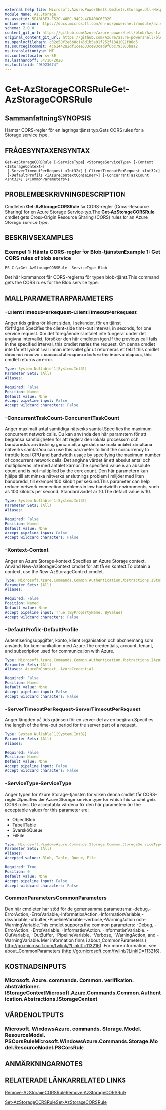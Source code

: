 ```yaml
---
external help file: Microsoft.Azure.PowerShell.Cmdlets.Storage.dll-Help.xml
Module Name: Az.Storage
ms.assetid: 5FA8A3F3-F52C-40BC-94C2-4CDA00C6F32F
online version: https://docs.microsoft.com/en-us/powershell/module/az.storage/get-azstoragecorsrule
schema: 2.0.0
content_git_url: https://github.com/Azure/azure-powershell/blob/Azs-tzl/src/Storage/Storage.Management/help/Get-AzStorageCORSRule.md
original_content_git_url: https://github.com/Azure/azure-powershell/blob/Azs-tzl/src/Storage/Storage.Management/help/Get-AzStorageCORSRule.md
ms.openlocfilehash: c32e58f2e6b8c146d1b5a01f252f1341092f86d5
ms.sourcegitcommit: 4c61442a2df1cee633ce93cad9f6bc793803baa2
ms.translationtype: MT
ms.contentlocale: sv-SE
ms.lasthandoff: 04/16/2020
ms.locfileid: "93923674"
---
```

# <span data-ttu-id="450cd-101">Get-AzStorageCORSRule</span><span class="sxs-lookup"><span data-stu-id="450cd-101">Get-AzStorageCORSRule</span></span>

## <span data-ttu-id="450cd-102">Sammanfattning</span><span class="sxs-lookup"><span data-stu-id="450cd-102">SYNOPSIS</span></span>
<span data-ttu-id="450cd-103">Hämtar CORS-regler för en lagrings tjänst typ.</span><span class="sxs-lookup"><span data-stu-id="450cd-103">Gets CORS rules for a Storage service type.</span></span>

## <span data-ttu-id="450cd-104">FRÅGESYNTAXEN</span><span class="sxs-lookup"><span data-stu-id="450cd-104">SYNTAX</span></span>

```
Get-AzStorageCORSRule [-ServiceType] <StorageServiceType> [-Context <IStorageContext>]
 [-ServerTimeoutPerRequest <Int32>] [-ClientTimeoutPerRequest <Int32>]
 [-DefaultProfile <IAzureContextContainer>] [-ConcurrentTaskCount <Int32>] [<CommonParameters>]
```

## <span data-ttu-id="450cd-105">PROBLEMBESKRIVNING</span><span class="sxs-lookup"><span data-stu-id="450cd-105">DESCRIPTION</span></span>
<span data-ttu-id="450cd-106">Cmdleten **Get-AzStorageCORSRule** får CORS-regler (Cross-Resource Sharing) för en Azure Storage Service-typ.</span><span class="sxs-lookup"><span data-stu-id="450cd-106">The **Get-AzStorageCORSRule** cmdlet gets Cross-Origin Resource Sharing (CORS) rules for an Azure Storage service type.</span></span>

## <span data-ttu-id="450cd-107">BESKRIVS</span><span class="sxs-lookup"><span data-stu-id="450cd-107">EXAMPLES</span></span>

### <span data-ttu-id="450cd-108">Exempel 1: Hämta CORS-regler för Blob-tjänsten</span><span class="sxs-lookup"><span data-stu-id="450cd-108">Example 1: Get CORS rules of blob service</span></span>
```
PS C:\>Get-AzStorageCORSRule -ServiceType Blob
```

<span data-ttu-id="450cd-109">Det här kommandot får CORS-reglerna för typen blob-tjänst.</span><span class="sxs-lookup"><span data-stu-id="450cd-109">This command gets the CORS rules for the Blob service type.</span></span>

## <span data-ttu-id="450cd-110">MALLPARAMETRAR</span><span class="sxs-lookup"><span data-stu-id="450cd-110">PARAMETERS</span></span>

### <span data-ttu-id="450cd-111">-ClientTimeoutPerRequest</span><span class="sxs-lookup"><span data-stu-id="450cd-111">-ClientTimeoutPerRequest</span></span>
<span data-ttu-id="450cd-112">Anger tids gräns för klient sidan, i sekunder, för en tjänst förfrågan.</span><span class="sxs-lookup"><span data-stu-id="450cd-112">Specifies the client-side time-out interval, in seconds, for one service request.</span></span>
<span data-ttu-id="450cd-113">Om det föregående samtalet inte fungerar under det angivna intervallet, försöker den här cmdleten igen.</span><span class="sxs-lookup"><span data-stu-id="450cd-113">If the previous call fails in the specified interval, this cmdlet retries the request.</span></span>
<span data-ttu-id="450cd-114">Om denna cmdlet inte får ett lyckat svar innan intervallet går ut returneras ett fel.</span><span class="sxs-lookup"><span data-stu-id="450cd-114">If this cmdlet does not receive a successful response before the interval elapses, this cmdlet returns an error.</span></span>

```yaml
Type: System.Nullable`1[System.Int32]
Parameter Sets: (All)
Aliases:

Required: False
Position: Named
Default value: None
Accept pipeline input: False
Accept wildcard characters: False
```

### <span data-ttu-id="450cd-115">-ConcurrentTaskCount</span><span class="sxs-lookup"><span data-stu-id="450cd-115">-ConcurrentTaskCount</span></span>
<span data-ttu-id="450cd-116">Anger maximalt antal samtidiga nätverks samtal.</span><span class="sxs-lookup"><span data-stu-id="450cd-116">Specifies the maximum concurrent network calls.</span></span>
<span data-ttu-id="450cd-117">Du kan använda den här parametern för att begränsa samtidigheten för att reglera den lokala processorn och bandbredds användning genom att ange det maximala antalet simultana nätverks samtal.</span><span class="sxs-lookup"><span data-stu-id="450cd-117">You can use this parameter to limit the concurrency to throttle local CPU and bandwidth usage by specifying the maximum number of concurrent network calls.</span></span>
<span data-ttu-id="450cd-118">Det angivna värdet är ett absolut antal och multipliceras inte med antalet kärnor.</span><span class="sxs-lookup"><span data-stu-id="450cd-118">The specified value is an absolute count and is not multiplied by the core count.</span></span>
<span data-ttu-id="450cd-119">Den här parametern kan hjälpa till att minska nätverks anslutnings problem i miljöer med liten bandbredd, till exempel 100 kilobit per sekund.</span><span class="sxs-lookup"><span data-stu-id="450cd-119">This parameter can help reduce network connection problems in low bandwidth environments, such as 100 kilobits per second.</span></span>
<span data-ttu-id="450cd-120">Standardvärdet är 10.</span><span class="sxs-lookup"><span data-stu-id="450cd-120">The default value is 10.</span></span>

```yaml
Type: System.Nullable`1[System.Int32]
Parameter Sets: (All)
Aliases:

Required: False
Position: Named
Default value: None
Accept pipeline input: False
Accept wildcard characters: False
```

### <span data-ttu-id="450cd-121">-Kontext</span><span class="sxs-lookup"><span data-stu-id="450cd-121">-Context</span></span>
<span data-ttu-id="450cd-122">Anger en Azure Storage-kontext.</span><span class="sxs-lookup"><span data-stu-id="450cd-122">Specifies an Azure Storage context.</span></span>
<span data-ttu-id="450cd-123">Använd New-AzStorageContext cmdlet för att få en kontext.</span><span class="sxs-lookup"><span data-stu-id="450cd-123">To obtain a context, use the New-AzStorageContext cmdlet.</span></span>

```yaml
Type: Microsoft.Azure.Commands.Common.Authentication.Abstractions.IStorageContext
Parameter Sets: (All)
Aliases:

Required: False
Position: Named
Default value: None
Accept pipeline input: True (ByPropertyName, ByValue)
Accept wildcard characters: False
```

### <span data-ttu-id="450cd-124">-DefaultProfile</span><span class="sxs-lookup"><span data-stu-id="450cd-124">-DefaultProfile</span></span>
<span data-ttu-id="450cd-125">Autentiseringsuppgifter, konto, klient organisation och abonnemang som används för kommunikation med Azure.</span><span class="sxs-lookup"><span data-stu-id="450cd-125">The credentials, account, tenant, and subscription used for communication with Azure.</span></span>

```yaml
Type: Microsoft.Azure.Commands.Common.Authentication.Abstractions.IAzureContextContainer
Parameter Sets: (All)
Aliases: AzureRmContext, AzureCredential

Required: False
Position: Named
Default value: None
Accept pipeline input: False
Accept wildcard characters: False
```

### <span data-ttu-id="450cd-126">-ServerTimeoutPerRequest</span><span class="sxs-lookup"><span data-stu-id="450cd-126">-ServerTimeoutPerRequest</span></span>
<span data-ttu-id="450cd-127">Anger längden på tids gränsen för en server del av en begäran.</span><span class="sxs-lookup"><span data-stu-id="450cd-127">Specifies the length of the time-out period for the server part of a request.</span></span>

```yaml
Type: System.Nullable`1[System.Int32]
Parameter Sets: (All)
Aliases:

Required: False
Position: Named
Default value: None
Accept pipeline input: False
Accept wildcard characters: False
```

### <span data-ttu-id="450cd-128">-ServiceType</span><span class="sxs-lookup"><span data-stu-id="450cd-128">-ServiceType</span></span>
<span data-ttu-id="450cd-129">Anger typen för Azure Storage-tjänsten för vilken denna cmdlet får CORS-regler.</span><span class="sxs-lookup"><span data-stu-id="450cd-129">Specifies the Azure Storage service type for which this cmdlet gets CORS rules.</span></span>
<span data-ttu-id="450cd-130">De acceptabla värdena för den här parametern är:</span><span class="sxs-lookup"><span data-stu-id="450cd-130">The acceptable values for this parameter are:</span></span>
- <span data-ttu-id="450cd-131">Object</span><span class="sxs-lookup"><span data-stu-id="450cd-131">Blob</span></span> 
- <span data-ttu-id="450cd-132">Tabell</span><span class="sxs-lookup"><span data-stu-id="450cd-132">Table</span></span> 
- <span data-ttu-id="450cd-133">Svarskö</span><span class="sxs-lookup"><span data-stu-id="450cd-133">Queue</span></span> 
- <span data-ttu-id="450cd-134">Fil</span><span class="sxs-lookup"><span data-stu-id="450cd-134">File</span></span>

```yaml
Type: Microsoft.WindowsAzure.Commands.Storage.Common.StorageServiceType
Parameter Sets: (All)
Aliases:
Accepted values: Blob, Table, Queue, File

Required: True
Position: 0
Default value: None
Accept pipeline input: False
Accept wildcard characters: False
```

### <span data-ttu-id="450cd-135">CommonParameters</span><span class="sxs-lookup"><span data-stu-id="450cd-135">CommonParameters</span></span>
<span data-ttu-id="450cd-136">Den här cmdleten har stöd för de gemensamma parametrarna:-debug,-ErrorAction,-ErrorVariable,-InformationAction,-InformationVariable,-disvariable,-utbuffer,-PipelineVariable,-verbose,-WarningAction och-WarningVariable.</span><span class="sxs-lookup"><span data-stu-id="450cd-136">This cmdlet supports the common parameters: -Debug, -ErrorAction, -ErrorVariable, -InformationAction, -InformationVariable, -OutVariable, -OutBuffer, -PipelineVariable, -Verbose, -WarningAction, and -WarningVariable.</span></span> <span data-ttu-id="450cd-137">Mer information finns i about_CommonParameters ( http://go.microsoft.com/fwlink/?LinkID=113216) .</span><span class="sxs-lookup"><span data-stu-id="450cd-137">For more information, see about_CommonParameters (http://go.microsoft.com/fwlink/?LinkID=113216).</span></span>

## <span data-ttu-id="450cd-138">KOSTNADS</span><span class="sxs-lookup"><span data-stu-id="450cd-138">INPUTS</span></span>

### <span data-ttu-id="450cd-139">Microsoft. Azure. commands. Common. verifikation. abstraktioner. IStorageContext</span><span class="sxs-lookup"><span data-stu-id="450cd-139">Microsoft.Azure.Commands.Common.Authentication.Abstractions.IStorageContext</span></span>

## <span data-ttu-id="450cd-140">VÄRDEN</span><span class="sxs-lookup"><span data-stu-id="450cd-140">OUTPUTS</span></span>

### <span data-ttu-id="450cd-141">Microsoft. WindowsAzure. commands. Storage. Model. ResourceModel. PSCorsRule</span><span class="sxs-lookup"><span data-stu-id="450cd-141">Microsoft.WindowsAzure.Commands.Storage.Model.ResourceModel.PSCorsRule</span></span>

## <span data-ttu-id="450cd-142">ANMÄRKNINGAR</span><span class="sxs-lookup"><span data-stu-id="450cd-142">NOTES</span></span>

## <span data-ttu-id="450cd-143">RELATERADE LÄNKAR</span><span class="sxs-lookup"><span data-stu-id="450cd-143">RELATED LINKS</span></span>

[<span data-ttu-id="450cd-144">Remove-AzStorageCORSRule</span><span class="sxs-lookup"><span data-stu-id="450cd-144">Remove-AzStorageCORSRule</span></span>](./Remove-AzStorageCORSRule.md)

[<span data-ttu-id="450cd-145">Set-AzStorageCORSRule</span><span class="sxs-lookup"><span data-stu-id="450cd-145">Set-AzStorageCORSRule</span></span>](./Set-AzStorageCORSRule.md)


